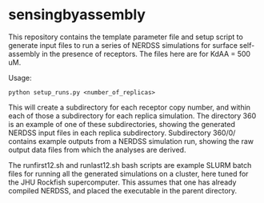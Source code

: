 # sensingbyassembly
This repository contains the template parameter file and setup script to generate input files to run a series of NERDSS simulations for surface self-assembly in the presence of receptors. The files here are for KdAA = 500 uM.

Usage:
```
python setup_runs.py <number_of_replicas>
```

This will create a subdirectory for each receptor copy number, and within each of those a subdirectory for each replica simulation. The directory 360 is an example of one of these subdirectories, showing the generated NERDSS input files in each replica subdirectory. Subdirectory 360/0/ contains example outputs from a NERDSS simulation run, showing the raw output data files from which the analyses are derived.

The runfirst12.sh and runlast12.sh bash scripts are example SLURM batch files for running all the generated simulations on a cluster, here tuned for the JHU Rockfish supercomputer. This assumes that one has already compiled NERDSS, and placed the executable in the parent directory.